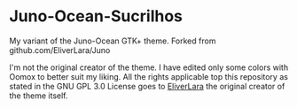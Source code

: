 # Juno-Ocean-Sucrilhos
My variant of the Juno-Ocean GTK+ theme. Forked from github.com/EliverLara/Juno

I'm not the original creator of the theme. I have edited only some colors with Oomox to better suit my liking.
All the rights applicable top this repository as stated in the GNU GPL 3.0 License goes to [EliverLara](https://github.com/EliverLara) the original creator of the theme itself.
